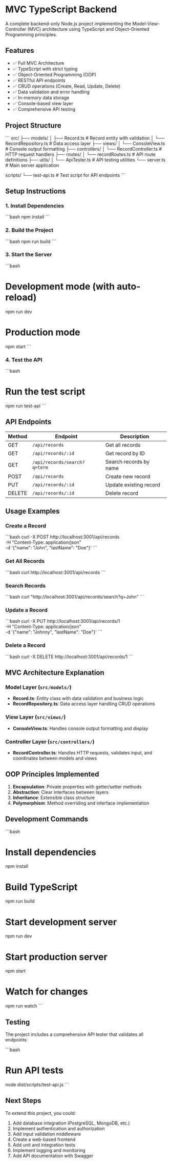 # MVC TypeScript Backend

A complete backend-only Node.js project implementing the Model-View-Controller (MVC) architecture using TypeScript and Object-Oriented Programming principles.

## Features

- ✅ Full MVC Architecture
- ✅ TypeScript with strict typing
- ✅ Object-Oriented Programming (OOP)
- ✅ RESTful API endpoints
- ✅ CRUD operations (Create, Read, Update, Delete)
- ✅ Data validation and error handling
- ✅ In-memory data storage
- ✅ Console-based view layer
- ✅ Comprehensive API testing

## Project Structure

\`\`\`
src/
├── models/
│   ├── Record.ts           # Record entity with validation
│   └── RecordRepository.ts # Data access layer
├── views/
│   └── ConsoleView.ts      # Console output formatting
├── controllers/
│   └── RecordController.ts # HTTP request handlers
├── routes/
│   └── recordRoutes.ts     # API route definitions
├── utils/
│   └── ApiTester.ts        # API testing utilities
└── server.ts               # Main server application

scripts/
└── test-api.ts             # Test script for API endpoints
\`\`\`

## Setup Instructions

### 1. Install Dependencies
\`\`\`bash
npm install
\`\`\`

### 2. Build the Project
\`\`\`bash
npm run build
\`\`\`

### 3. Start the Server
\`\`\`bash
# Development mode (with auto-reload)
npm run dev

# Production mode
npm start
\`\`\`

### 4. Test the API
\`\`\`bash
# Run the test script
npm run test-api
\`\`\`

## API Endpoints

| Method | Endpoint | Description |
|--------|----------|-------------|
| GET | `/api/records` | Get all records |
| GET | `/api/records/:id` | Get record by ID |
| GET | `/api/records/search?q=term` | Search records by name |
| POST | `/api/records` | Create new record |
| PUT | `/api/records/:id` | Update existing record |
| DELETE | `/api/records/:id` | Delete record |

## Usage Examples

### Create a Record
\`\`\`bash
curl -X POST http://localhost:3001/api/records \
  -H "Content-Type: application/json" \
  -d '{"name": "John", "lastName": "Doe"}'
\`\`\`

### Get All Records
\`\`\`bash
curl http://localhost:3001/api/records
\`\`\`

### Search Records
\`\`\`bash
curl "http://localhost:3001/api/records/search?q=John"
\`\`\`

### Update a Record
\`\`\`bash
curl -X PUT http://localhost:3001/api/records/1 \
  -H "Content-Type: application/json" \
  -d '{"name": "Johnny", "lastName": "Doe"}'
\`\`\`

### Delete a Record
\`\`\`bash
curl -X DELETE http://localhost:3001/api/records/1
\`\`\`

## MVC Architecture Explanation

### Model Layer (`src/models/`)
- **Record.ts**: Entity class with data validation and business logic
- **RecordRepository.ts**: Data access layer handling CRUD operations

### View Layer (`src/views/`)
- **ConsoleView.ts**: Handles console output formatting and display

### Controller Layer (`src/controllers/`)
- **RecordController.ts**: Handles HTTP requests, validates input, and coordinates between models and views

## OOP Principles Implemented

1. **Encapsulation**: Private properties with getter/setter methods
2. **Abstraction**: Clear interfaces between layers
3. **Inheritance**: Extensible class structure
4. **Polymorphism**: Method overriding and interface implementation

## Development Commands

\`\`\`bash
# Install dependencies
npm install

# Build TypeScript
npm run build

# Start development server
npm run dev

# Start production server
npm start

# Watch for changes
npm run watch
\`\`\`

## Testing

The project includes a comprehensive API tester that validates all endpoints:

\`\`\`bash
# Run API tests
node dist/scripts/test-api.js
\`\`\`

## Next Steps

To extend this project, you could:

1. Add database integration (PostgreSQL, MongoDB, etc.)
2. Implement authentication and authorization
3. Add input validation middleware
4. Create a web-based frontend
5. Add unit and integration tests
6. Implement logging and monitoring
7. Add API documentation with Swagger
